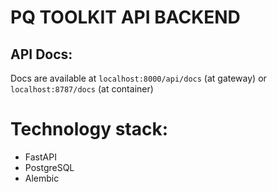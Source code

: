 # PQ TOOLKIT API BACKEND

## API Docs:

Docs are available at `localhost:8000/api/docs` (at gateway) or `localhost:8787/docs` (at container)

# Technology stack:

- FastAPI
- PostgreSQL
- Alembic

